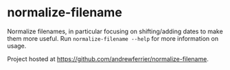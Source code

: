 # normalize-filename

Normalize filenames, in particular focusing on shifting/adding dates to make
them more useful. Run `normalize-filename --help` for more information on
usage.

Project hosted at https://github.com/andrewferrier/normalize-filename.
